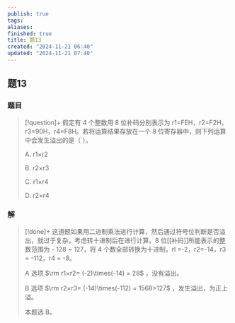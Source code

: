 ```yaml
---
publish: true
tags: 
aliases: 
finished: true
title: 题13
created: "2024-11-21 06:40"
updated: "2024-11-21 07:40"
---
```

## 题13
### 题目
> [!question]+
> 假定有 4 个整数用 8 位补码分别表示为 r1=FEH，r2=F2H，r3=90H，r4=F8H。若将运算结果存放在一个 8 位寄存器中，则下列运算中会发生溢出的是（ ）。
> 
> A. r1×r2
> 
> B. r2×r3
> 
> C. r1×r4
> 
> D. r2×r4
### 解
> [!done]+
> 这道题如果用二进制乘法进行计算，然后通过符号位判断是否溢出，就过于复杂。考虑转十进制后在进行计算。8 位[[补码]]所能表示的整数范围为 - 128 ~ 127，将 4 个数全部转换为十进制，rl =-2，r2=-14，r3 = -112，r4 = -8。
> 
> A 选项 $\rm r1×r2= (-2)\times(-14) = 28$ ，没有溢出。
> 
> B 选项 $\rm r2×r3= (-14)\times(-112) = 1568>127$ ，发生溢出，为正上溢。
> 
> 本题选 B。
